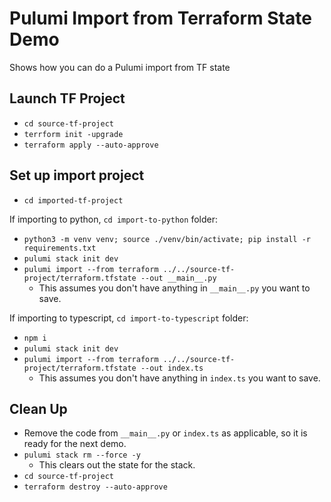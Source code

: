 # Pulumi Import from Terraform State Demo
Shows how you can do a Pulumi import from TF state

## Launch TF Project
* `cd source-tf-project`
* `terrform init -upgrade`
* `terraform apply --auto-approve`

## Set up import project
* `cd imported-tf-project`

If importing to python, `cd import-to-python` folder:
* `python3 -m venv venv; source ./venv/bin/activate; pip install -r requirements.txt`
* `pulumi stack init dev`
* `pulumi import --from terraform ../../source-tf-project/terraform.tfstate --out __main__.py`
  * This assumes you don't have anything in `__main__.py` you want to save.

If importing to typescript, `cd import-to-typescript` folder:
* `npm i`
* `pulumi stack init dev`
* `pulumi import --from terraform ../../source-tf-project/terraform.tfstate --out index.ts`
  * This assumes you don't have anything in `index.ts` you want to save.

## Clean Up
* Remove the code from `__main__.py` or `index.ts` as applicable, so it is ready for the next demo.
* `pulumi stack rm --force -y`
  * This clears out the state for the stack.
* `cd source-tf-project`
* `terraform destroy --auto-approve`